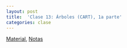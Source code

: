 ```yaml
---
layout: post
title:  'Clase 13: Árboles (CART), 1a parte'
categories: clase
---
```


[Material]( https://www.dropbox.com/s/wk6gex1yx5m80te/clase_13.zip?dl=1), [Notas](https://www.dropbox.com/s/3x6p4al53rl4glz/Notas_AE_13.pdf?dl=1)